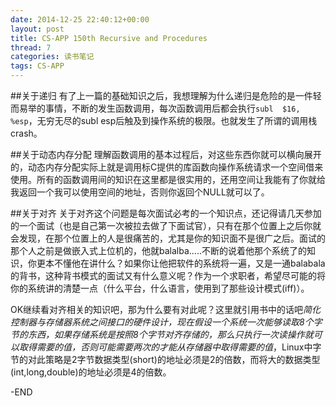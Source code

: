 ```yaml
---
date: 2014-12-25 22:40:12+00:00
layout: post
title: CS-APP 150th Recursive and Procedures
thread: 7
categories: 读书笔记
tags: CS-APP
---
```


##关于递归
有了上一篇的基础知识之后，我想理解为什么递归是危险的是一件轻而易举的事情，不断的发生函数调用，每次函数调用后都会执行`subl  $16, %esp`，无穷无尽的subl esp后触及到操作系统的极限。也就发生了所谓的调用栈crash。

##关于动态内存分配
理解函数调用的基本过程后，对这些东西你就可以横向展开的，动态内存分配实际上就是调用标C提供的库函数向操作系统请求一个空间借来使用。所有的函数调用间的知识在这里都是很实用的，还用空间让我能有了你就给我返回一个我可以使用空间的地址，否则你返回个NULL就可以了。

##关于对齐
关于对齐这个问题是每次面试必考的一个知识点，还记得请几天参加的一个面试（也是自己第一次被拉去做了下面试官），只有在那个位置上之后你就会发现，在那个位置上的人是很痛苦的，尤其是你的知识面不是很广之后。面试的那个人之前是做嵌入式上位机的，他就balalba.....不断的说着他那个系统了的知识，你更本不懂他在讲什么？如果你让他把软件的系统将一遍，又是一通balabala的背书，这种背书模式的面试又有什么意义呢？作为一个求职者，希望尽可能的将你的系统讲的清楚一点（什么平台，什么语言，使用到了那些设计模式(iff)）。
 
OK继续看对齐相关的知识吧，那为什么要有对此呢？这里就引用书中的话吧*简化控制器与存储器系统之间接口的硬件设计，现在假设一个系统一次能够读取8个字节的东西，如果存储系统是按照8个字节对齐存储的，那么只执行一次读操作就可以取得需要的值，否则可能需要两次的才能从存储器中取得需要的值*，Linux中字节的对此策略是2字节数据类型(short)的地址必须是2的倍数，而将大的数据类型(int,long,double)的地址必须是4的倍数。

-END
